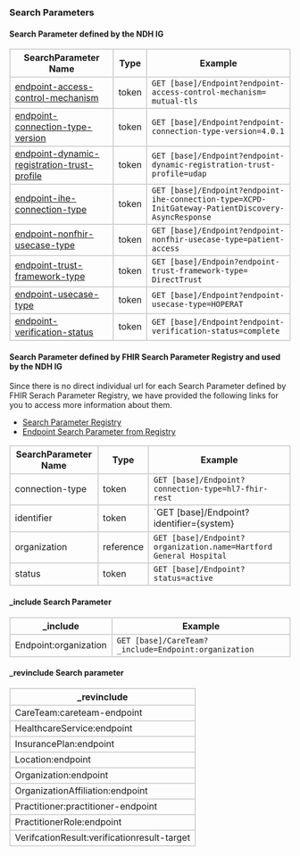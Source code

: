 ### Search Parameters
#### Search Parameter defined by the NDH IG
<style>
    th{border: solid 2px lightgrey;}
    td{border: solid 2px lightgrey;}
</style>

| **SearchParameter Name** | **Type** | **Example** |
|--------------------------|----------|-------------|
| [endpoint-access-control-mechanism](SearchParameter-endpoint-access-control-mechanism.html) | token |`GET [base]/Endpoint?endpoint-access-control-mechanism= mutual-tls` |
| [endpoint-connection-type-version](SearchParameter-endpoint-connection-type-version.html) | token |`GET [base]/Endpoint?endpoint-connection-type-version=4.0.1` |
| [endpoint-dynamic-registration-trust-profile](SearchParameter-endpoint-dynamic-registration-trust-profile.html) | token |`GET [base]/Endpoint?endpoint-dynamic-registration-trust-profile=udap`|
| [endpoint-ihe-connection-type](SearchParameter-endpoint-ihe-connection-type.html) | token |`GET [base]/Endpoint?endpoint-ihe-connection-type=XCPD-InitGateway-PatientDiscovery-AsyncResponse`|
| [endpoint-nonfhir-usecase-type](SearchParameter-endpoint-nonfhir-usecase-type.html) | token |`GET [base]/Endpoint?endpoint-nonfhir-usecase-type=patient-access` |
| [endpoint-trust-framework-type](SearchParameter-endpoint-trust-framework-type.html) | token |`GET [base]/Endpoin?endpoint-trust-framework-type= DirectTrust` |
| [endpoint-usecase-type](SearchParameter-endpoint-usecase-type.html) | token | `GET [base]/Endpoint?endpoint-usecase-type=HOPERAT` |
| [endpoint-verification-status](SearchParameter-endpoint-verification-status.html) | token |`GET [base]/Endpoint?endpoint-verification-status=complete` |

#### Search Parameter defined by FHIR Search Parameter Registry and used by the NDH IG 
Since there is no direct individual url for each Search Parameter defined by FHIR Serach Parameter Registry, we have provided the following links for you to access more information about them.

- [Search Parameter Registry](https://hl7.org/fhir/R4/searchparameter-registry.html)
- [Endpoint Search Parameter from Registry](https://hl7.org/fhir/R4/endpoint.html#search)

<style>  
    th{border: solid 2px lightgrey;}
    td{border: solid 2px lightgrey;}
</style>

| **SearchParameter Name** | **Type** | **Example** |
|--------------------------|----------|-------------|
| connection-type | token |`GET [base]/Endpoint?connection-type=hl7-fhir-rest` |
| identifier | token |`GET [base]/Endpoint?identifier={system}|{value}`|
| organization | reference |`GET [base]/Endpoint?organization.name=Hartford General Hospital`|
| status | token |`GET [base]/Endpoint?status=active` |

#### _include Search Parameter

<style>  
    th{border: solid 2px lightgrey;}
    td{border: solid 2px lightgrey;}
</style>

| **_include** | **Example** |
|--------------|-------------|
| Endpoint:organization | `GET [base]/CareTeam?_include=Endpoint:organization`



#### _revinclude Search parameter
<style>  
    th{border: solid 2px lightgrey;}
    td{border: solid 2px lightgrey;}
</style>

| **_revinclude** |
|-----------------|
| CareTeam:careteam-endpoint |
| HealthcareService:endpoint |
| InsurancePlan:endpoint |
| Location:endpoint |
| Organization:endpoint |
| OrganizationAffiliation:endpoint |
| Practitioner:practitioner-endpoint |
| PractitionerRole:endpoint | 
| VerifcationResult:verificationresult-target |



